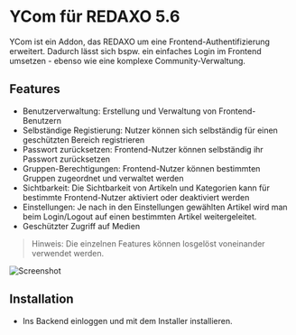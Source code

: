 YCom für REDAXO 5.6
=============

YCom ist ein Addon, das REDAXO um eine Frontend-Authentifizierung erweitert. Dadurch lässt sich bspw. ein einfaches Login im Frontend umsetzen - ebenso wie eine komplexe Community-Verwaltung.

Features
--------

* Benutzerverwaltung: Erstellung und Verwaltung von Frontend-Benutzern
* Selbständige Registierung: Nutzer können sich selbständig für einen geschützten Bereich registrieren
* Passwort zurücksetzen: Frontend-Nutzer können selbständig ihr Passwort zurücksetzen 
* Gruppen-Berechtigungen: Frontend-Nutzer können bestimmten Gruppen zugeordnet und verwaltet werden 
* Sichtbarkeit: Die Sichtbarkeit von Artikeln und Kategorien kann für bestimmte Frontend-Nutzer aktiviert oder deaktiviert werden
* Einstellungen: Je nach in den Einstellungen gewählten Artikel wird man beim Login/Logout auf einen bestimmten Artikel weitergeleitet.
* Geschützter Zugriff auf Medien

> Hinweis: Die einzelnen Features können losgelöst voneinander verwendet werden.

![Screenshot](https://raw.githubusercontent.com/yakamara/redaxo_ycom/assets/ycom_01.png)

Installation
------------

* Ins Backend einloggen und mit dem Installer installieren.
